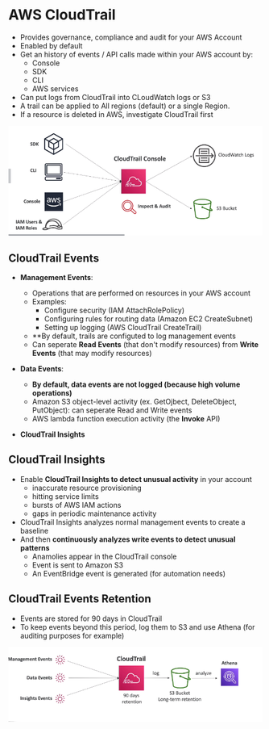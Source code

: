 # AWS CloudTrail

- Provides governance, compliance and audit for your AWS Account
- Enabled by default
- Get an history of events / API calls made within your AWS account by:
  - Console
  - SDK
  - CLI
  - AWS services
- Can put logs from CloudTrail into CLoudWatch logs or S3
- A trail can be applied to All regions (default) or a single Region.
- If a resource is deleted in AWS, investigate CloudTrail first

![cloudtrail diagram](../images/cloudtrail-diagram.png)

## CloudTrail Events

- **Management Events**:
   - Operations that are performed on resources in your AWS account
   - Examples:
       - Configure security (IAM AttachRolePolicy)
       - Configuring rules for routing data (Amazon EC2 CreateSubnet)
       - Setting up logging (AWS CloudTrail CreateTrail)
   -  **By default, trails are configuted to log management events
   - Can seperate **Read Events** (that don't modify resources) from **Write Events** (that may modify resources)

- **Data Events**:
    - **By default, data events are not logged (because high volume operations)**
    - Amazon S3 object-level activity (ex. GetOjbect, DeleteObject, PutObject): can seperate Read and Write events
    - AWS lambda function execution activity (the **Invoke** API)

- **CloudTrail Insights**

## CloudTrail Insights

- Enable **CloudTrail Insights to detect unusual activity** in your account
   - inaccurate resource provisioning
   - hitting service limits
   - bursts of AWS IAM actions
   - gaps in periodic maintenance activity
- CloudTrail Insights analyzes normal management events to create a baseline
- And then **continuously analyzes write events to detect unusual patterns**
   - Anamolies appear in the CloudTrail console
   - Event is sent to Amazon S3
   - An EventBridge event is generated (for automation needs)

## CloudTrail Events Retention

- Events are stored for 90 days in CloudTrail
- To keep events beyond this period, log them to S3 and use Athena (for auditing purposes for example)

![cloudtrail retention](../images/cloudtrail-retention.png)
